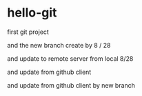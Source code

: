# hello-git
first git project

and the new branch create by 8 / 28

and update to remote server from local 8/28

and update from github client

and update from github client by new branch

